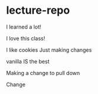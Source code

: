# lecture-repo

I learned a lot!

I love this class!

I like cookies
Just making changes

vanilla
IS the best


Making a change to pull down

Change
